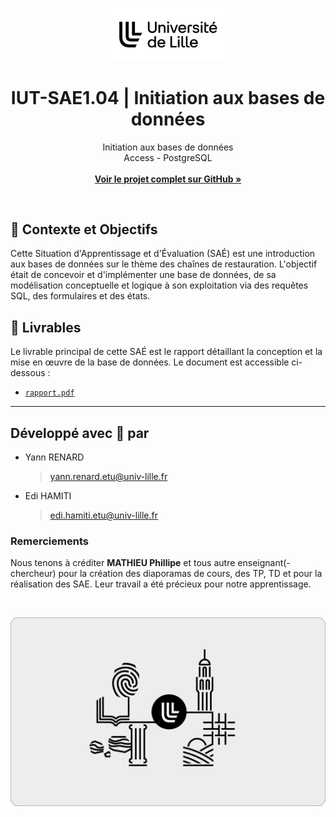 <p align="center">
    <picture>
        <source media="(prefers-color-scheme: dark)" srcset="https://github.com/yannouuuu/IUT-SAE1.01/raw/main/.github/assets/header_univlille_light.png" width="200px">
        <img alt="UnivLilleLogo" src="https://github.com/yannouuuu/IUT-SAE1.01/raw/main/.github/assets/header_univlille_dark.png" width="200px">
    </picture>
  <h1 align="center">IUT-SAE1.04 | Initiation aux bases de données</h1>
</p>

<p align="center">
    Initiation aux bases de données
    <br/>
    Access - PostgreSQL
    <br/>
    <br/>
    <a href="https://github.com/yannouuuu/IUT-SAE1.04/"><strong>Voir le projet complet sur GitHub »</strong></a>
</p>

<br/>

## 🎯 Contexte et Objectifs

Cette Situation d'Apprentissage et d'Évaluation (SAÉ) est une introduction aux bases de données sur le thème des chaînes de restauration. L'objectif était de concevoir et d'implémenter une base de données, de sa modélisation conceptuelle et logique à son exploitation via des requêtes SQL, des formulaires et des états.

## 📂 Livrables

Le livrable principal de cette SAÉ est le rapport détaillant la conception et la mise en œuvre de la base de données. Le document est accessible ci-dessous :

-   [`rapport.pdf`](./rapport.pdf)

---

## Développé avec 💖 par
- Yann RENARD
  > yann.renard.etu@univ-lille.fr
- Edi HAMITI
  > edi.hamiti.etu@univ-lille.fr


### Remerciements

Nous tenons à créditer **MATHIEU Phillipe** et tous autre enseignant(-chercheur) pour la création des diaporamas de cours, des TP, TD et pour la réalisation des SAE. Leur travail a été précieux pour notre apprentissage.

<br/>
<p align="center">
    <picture>
        <img alt="UnivLilleLogo" src="https://github.com/yannouuuu/IUT-SAE1.01/raw/main/.github/assets/footer_univlille.png">
    </picture>
</p>
